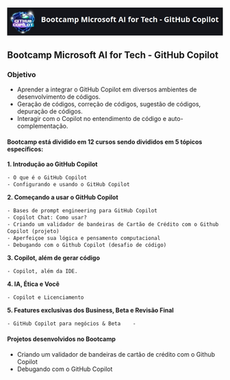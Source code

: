 ![GitHub Copilot](/images/logo.jpg)
## Bootcamp Microsoft AI for Tech - GitHub Copilot

### Objetivo
- Aprender a integrar o GitHub Copilot em diversos ambientes de desenvolvimento de códigos.
- Geração de códigos, correção de códigos, sugestão de códigos, depuração de códigos.
- Interagir com o Copilot no entendimento de código e auto-complementação.

#### Bootcamp está dividido em 12 cursos sendo divididos em 5 tópicos específicos:

<b> 1. Introdução ao GitHub Copilot </b>

    - O que é o GitHub Copilot
    - Configurando e usando o GitHub Copilot

<b> 2. Começando a usar o GitHub Copilot </b>

    - Bases de prompt engineering para GitHub Copilot
    - Copilot Chat: Como usar?
    - Criando um validador de bandeiras de Cartão de Crédito com o Github Copilot (projeto)
    - Aperfeiçoe sua lógica e pensamento computacional
    - Debugando com o Github Copilot (desafio de código) 

<b> 3. Copilot, além de gerar código </b>

    - Copilot, além da IDE.

<b> 4. IA, Ética e Você </b>

    - Copilot e Licenciamento

<b> 5. Features exclusivas dos Business, Beta e Revisão Final </b>

    - GitHub Copilot para negócios & Beta    - 

#### Projetos desenvolvidos no Bootcamp

- Criando um validador de bandeiras de cartão de crédito com o Github Copilot
- Debugando com o GitHub Copilot
